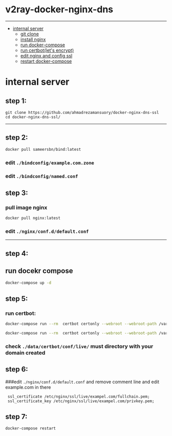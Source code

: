 
# v2ray-docker-nginx-dns

-----------

- [internal server](#internal-server)
  - [git clone](#step-1)
  - [install nginx](#step-2)
  - [run docker-compose](#step-3)
  - [run certbot(let's encrypt)](#step-4)
  - [edit nginx and config ssl](#step-5)
  - [restart docker-compose ](#step-5)


# internal server

## step 1:

```console
git clone https://github.com/ahmadrezamansuory/docker-nginx-dns-ssl
cd docker-nginx-dns-ssl/
```

-----

## step 2:

```bash
docker pull sameersbn/bind:latest
```

### edit `./bindconfig/example.com.zone`

### edit  `./bindconfig/named.conf`

## step 3:

### pull image nginx

```bash
docker pull nginx:latest
```

### edit `./nginx/conf.d/default.conf`

-----

## step 4:

## run docekr compose

```bash
docker-compose up -d
```

## step 5:

### run certbot:

```bash
docker-compose run --rm  certbot certonly --webroot --webroot-path /var/www/certbot/ --dry-run -d example.com
```

```bash
docker-compose run --rm  certbot certonly --webroot --webroot-path /var/www/certbot/ -d --dry-run -d example.com
```
### check `./data/certbot/conf/live/` must directory with your domain created
## step 6:

###edit `./nginx/conf.d/default.conf` and remove comment line and edit example.com in there

```commandline
 ssl_certificate /etc/nginx/ssl/live/exampel.com/fullchain.pem;
 ssl_certificate_key /etc/nginx/ssl/live/exampel.com/privkey.pem;
```
## step 7:
```bash
docker-compose restart 
```
